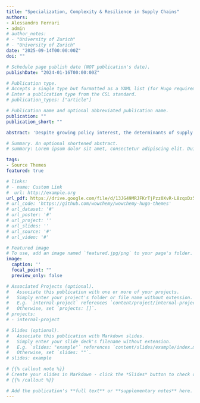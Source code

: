 ```yaml
---
title: "Specialization, Complexity & Resilience in Supply Chains"
authors:
- Alessandro Ferrari
- admin
# author_notes:
# - "University of Zurich"
# - "University of Zurich"
date: "2025-09-14T00:00:00Z"
doi: ""

# Schedule page publish date (NOT publication's date).
publishDate: "2024-01-16T00:00:00Z"

# Publication type.
# Accepts a single type but formatted as a YAML list (for Hugo requirements).
# Enter a publication type from the CSL standard.
# publication_types: ["article"]

# Publication name and optional abbreviated publication name.
publication: ""
publication_short: ""

abstract: 'Despite growing policy interest, the determinants of supply chain resilience are still not well understood. We propose a new theory of supply chain formation with compatibility frictions: only compatible inputs can be used in final good production. Intermediate producers choose the degree of specialization of their goods, trading off higher productivity against a lower share of compatible final producers. We model supply chains as complex production processes in which multiple complementary inputs must be sourced for final production to take place. Specialization choices, production complexity, and search frictions jointly determine supply chain resilience. Relative to the efficient allocation, the equilibrium is characterized by over-specialization due to a novel network externality arising from the interplay between frictional markets, endogenous specialization, and complex production. Over-specialization makes supply chains more productive in normal times but less resilient to disruptions than socially desirable. We show how a targeted transaction subsidy can decentralize efficient resilience in supply chains, and examine the implications of setting compatibility standards.'

# Summary. An optional shortened abstract.
# summary: Lorem ipsum dolor sit amet, consectetur adipiscing elit. Duis posuere tellus ac convallis placerat. Proin tincidunt magna sed ex sollicitudin condimentum.

tags:
- Source Themes
featured: true

# links:
# - name: Custom Link
#  url: http://example.org
url_pdf: https://drive.google.com/file/d/13JG49MRJFKrTjPzz0XvR-L8zqxDz5dd_/view
# url_code: 'https://github.com/wowchemy/wowchemy-hugo-themes'
# url_dataset: '#'
# url_poster: '#'
# url_project: ''
# url_slides: ''
# url_source: '#'
# url_video: '#'

# Featured image
# To use, add an image named `featured.jpg/png` to your page's folder. 
image:
  caption: ''
  focal_point: ""
  preview_only: false

# Associated Projects (optional).
#   Associate this publication with one or more of your projects.
#   Simply enter your project's folder or file name without extension.
#   E.g. `internal-project` references `content/project/internal-project/index.md`.
#   Otherwise, set `projects: []`.
# projects:
# - internal-project

# Slides (optional).
#   Associate this publication with Markdown slides.
#   Simply enter your slide deck's filename without extension.
#   E.g. `slides: "example"` references `content/slides/example/index.md`.
#   Otherwise, set `slides: ""`.
# slides: example

# {{% callout note %}}
# Create your slides in Markdown - click the *Slides* button to check out the example.
# {{% /callout %}}

# Add the publication's **full text** or **supplementary notes** here. You can use rich formatting such as including [code, math, and images]# (https://wowchemy.com/docs/content/writing-markdown-latex/).
---
```

